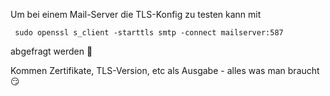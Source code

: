Um bei einem Mail-Server die TLS-Konfig zu testen kann mit

```console
 sudo openssl s_client -starttls smtp -connect mailserver:587
```

abgefragt werden 🙂

Kommen Zertifikate, TLS-Version, etc als Ausgabe - alles was man braucht 😏

